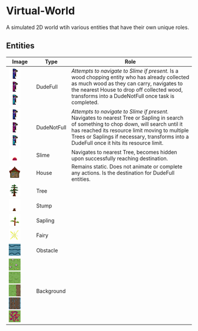 # Virtual-World

A simulated 2D world wtih various entities that have their own unique roles. 

## Entities
| Image | Type | Role |
| ----------- | ----------- | ----------- |
| ![dude3](https://github.com/KallosP/Virtual-World/blob/main/images/dude3.png?raw=true) ![poisoned_dude3](https://github.com/KallosP/Virtual-World/blob/main/images/poisoned_dude3.png?raw=true) ![speed_dude3](https://github.com/KallosP/Virtual-World/blob/main/images/speed_dude3.png?raw=true)| DudeFull | *Attempts to navigate to Slime if present.* Is a wood chopping entity who has already collected as much wood as they can carry, navigates to the nearest House to drop off collected wood, transforms into a DudeNotFull once task is completed. |
| ![dude3](https://github.com/KallosP/Virtual-World/blob/main/images/dude3.png?raw=true) ![poisoned_dude3](https://github.com/KallosP/Virtual-World/blob/main/images/poisoned_dude3.png?raw=true) ![speed_dude3](https://github.com/KallosP/Virtual-World/blob/main/images/speed_dude3.png?raw=true)| DudeNotFull | *Attempts to navigate to Slime if present.* Navigates to nearest Tree or Sapling in search of something to chop down, will search until it has reached its resource limit moving to multiple Trees or Saplings if necessary, transforms into a DudeFull once it hits its resource limit. |
| ![slime2](https://github.com/KallosP/Virtual-World/blob/main/images/slime2.png?raw=true) | Slime | Navigates to nearest Tree, becomes hidden upon successfully reaching destination. |
| ![house](https://github.com/KallosP/Virtual-World/blob/main/images/house.png?raw=true) | House | Remains static. Does not animate or complete any actions. Is the destination for DudeFull entities. |
| ![tree0](https://github.com/KallosP/Virtual-World/blob/main/images/tree0.png?raw=true) | Tree |
| ![stump](https://github.com/KallosP/Virtual-World/blob/main/images/stump.png?raw=true) | Stump |
| ![sapling4](https://github.com/KallosP/Virtual-World/blob/main/images/sapling4.png?raw=true) | Sapling |
| ![fairy7](https://github.com/KallosP/Virtual-World/blob/main/images/fairy7.png?raw=true) | Fairy |
| ![water0](https://github.com/KallosP/Virtual-World/blob/main/images/water0.png?raw=true) | Obstacle |
| ![flowers](https://github.com/KallosP/Virtual-World/blob/main/images/flowers.png?raw=true) ![grass](https://github.com/KallosP/Virtual-World/blob/main/images/grass.png?raw=true) ![dirt_vert_right](https://github.com/KallosP/Virtual-World/blob/main/images/dirt_vert_right.png?raw=true) ![bridge](https://github.com/KallosP/Virtual-World/blob/main/images/bridge.png?raw=true) ![poisoned_grass](https://github.com/KallosP/Virtual-World/blob/main/images/poisoned_grass.png?raw=true)| Background |
